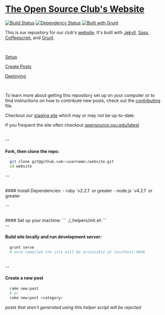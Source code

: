 # [The Open Source Club's Website](https://opensource.osu.edu)

[![Build Status](https://travis-ci.org/OSUOSC/website.svg?branch=master)](https://travis-ci.org/OSUOSC/website)
[![Dependency Status](https://gemnasium.com/OSUOSC/website.svg)](https://gemnasium.com/OSUOSC/website)
[![Built with Grunt](https://cdn.gruntjs.com/builtwith.png)](http://gruntjs.com/)


This is our repository for our club's [website](https://opensource.osu.edu). It's built with [Jekyll](https://github.com/jekyll/jekyll), [Sass](https://github.com/sass/sass), [Coffeescript](https://github.com/jashkenas/coffeescript), and [Grunt](https://github.com/gruntjs/grunt).


<br>


[Setup](https://github.com/OSUOSC/website/blob/master/_docs/setup.md)

[Create Posts](https://github.com/OSUOSC/website/blob/master/_docs/new-post.md)

[Deploying](https://github.com/OSUOSC/website/blob/master/_docs/deploying.md)

<br>

To learn more about getting this repository set up on your computer or to find instructions on how to contribute new posts, check out the [contributing](https://github.com/OSUOSC/website/blob/master/.github/CONTRIBUTING.md) file.

Checkout our [staging site](https://osuosc.github.io/website/) which may or may not be up-to-date.

If you frequent the site often checkout [opensource.osu.edu/latest](https://opensource.osu.edu/latest)

<br>
--
<br>

#### Fork, then clone the repo:
  ```bash
    git clone git@github.com:<username>/website.git
    cd website
  ```

--

<br>
#### Install Dependencies:
  - ruby `v2.2.1` or greater
  - node.js `v4.2.1` or greater

--

<br>
#### Set up your machine:
  ```
  ./_helpers/init.sh
  ```

<br>
--
<br>

#### Build site locally and run development server:
  ```bash
    grunt serve
    # once compiled the site will be accessible at localhost:4040
  ```

<br>
--
<br>

#### Create a new post

  ```bash
    rake new:post
    # or
    rake new:post <category>
  ```

*posts that aren't generated using this helper script will be rejected*

<br>
